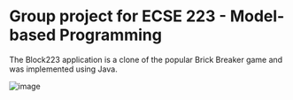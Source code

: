 # Group project for ECSE 223 - Model-based Programming

The Block223 application is a clone of the popular Brick Breaker game and was implemented using Java.

![image](https://user-images.githubusercontent.com/43659916/78210861-6f932300-7479-11ea-898d-8e47116f9eeb.png)

